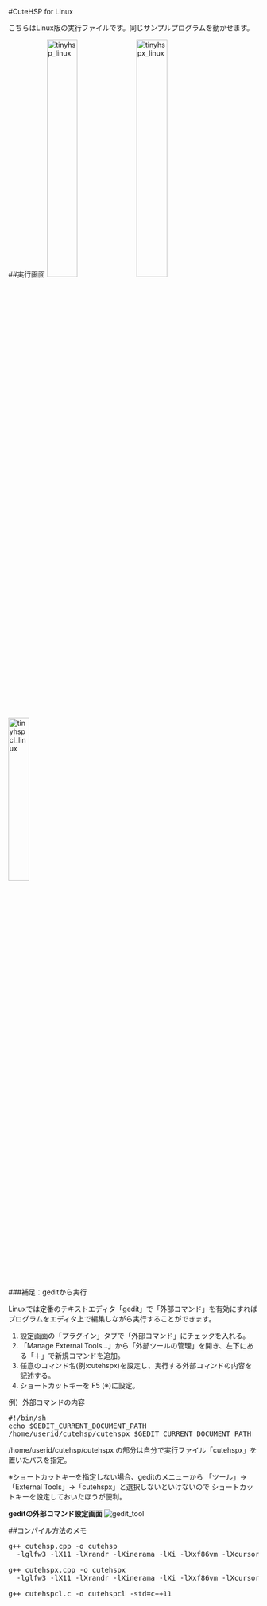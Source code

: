 #CuteHSP for Linux

こちらはLinux版の実行ファイルです。同じサンプルプログラムを動かせます。

##実行画面
<img src="https://cloud.githubusercontent.com/assets/24917310/23199814/193572da-f914-11e6-9665-ed890d633750.png" width="35%" height="35%" alt="tinyhsp_linux">
<img src="https://cloud.githubusercontent.com/assets/24917310/23199813/1932d106-f914-11e6-8fa5-33a6a8674876.png" width="35%" height="35%" alt="tinyhspx_linux">
<img src="https://cloud.githubusercontent.com/assets/24917310/23306131/5f1a4960-fae5-11e6-88a0-2d58cea2b206.png" width="29%" height="29%" alt="tinyhspcl_linux">


###補足：geditから実行

Linuxでは定番のテキストエディタ「gedit」で「外部コマンド」を有効にすればプログラムをエディタ上で編集しながら実行することができます。

1. 設定画面の「プラグイン」タブで「外部コマンド」にチェックを入れる。
2. 「Manage External Tools...」から「外部ツールの管理」を開き、左下にある「＋」で新規コマンドを追加。
3. 任意のコマンド名(例:cutehspx)を設定し、実行する外部コマンドの内容を記述する。
4. ショートカットキーを F5 (※)に設定。

例）外部コマンドの内容
<pre>
#!/bin/sh
echo $GEDIT_CURRENT_DOCUMENT_PATH
/home/userid/cutehsp/cutehspx $GEDIT_CURRENT_DOCUMENT_PATH
</pre>
/home/userid/cutehsp/cutehspx の部分は自分で実行ファイル「cutehspx」を置いたパスを指定。

※ショートカットキーを指定しない場合、geditのメニューから
「ツール」→「External Tools」→「cutehspx」と選択しないといけないので
ショートカットキーを設定しておいたほうが便利。

<b>geditの外部コマンド設定画面</b>
![gedit_tool](https://cloud.githubusercontent.com/assets/24917310/23336405/a954a68c-fc12-11e6-93f1-81154568583f.png)

##コンパイル方法のメモ
<pre>
g++ cutehsp.cpp -o cutehsp
  -lglfw3 -lX11 -lXrandr -lXinerama -lXi -lXxf86vm -lXcursor -lGL -lpthread -ldl

g++ cutehspx.cpp -o cutehspx
  -lglfw3 -lX11 -lXrandr -lXinerama -lXi -lXxf86vm -lXcursor -lGL -lpthread -ldl

g++ cutehspcl.c -o cutehspcl -std=c++11
</pre>
